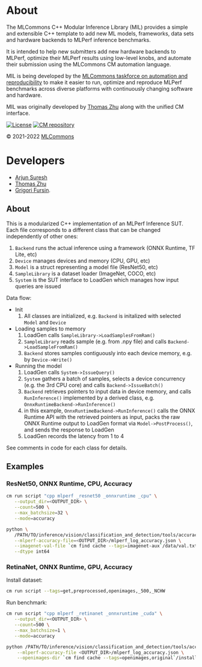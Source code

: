 # About

The MLCommons C++ Modular Inference Library (MIL) provides a simple and extensible 
C++ template to add new ML models, frameworks, data sets and hardware backends to MLPerf 
inference benchmarks.

It is intended to help new submitters add new hardware backends to MLPerf,
optimize their MLPerf results using low-level knobs,
and automate their submission using the MLCommons CM automation language.

MIL is being developed by the [MLCommons taskforce on automation and reproducibility](https://github.com/mlcommons/ck/blob/master/docs/taskforce.md)
to make it easier to run, optimize and reproduce MLPerf benchmarks 
across diverse platforms with continuously changing software and hardware.

MIL was originally developed by [Thomas Zhu](https://www.linkedin.com/in/hanwen-zhu-483614189) 
along with the unified CM interface.

[![License](https://img.shields.io/badge/License-Apache%202.0-green)](https://github.com/mlcommons/ck/tree/master/cm)
[![CM repository](https://img.shields.io/badge/Collective%20Mind-compatible-blue)](https://github.com/mlcommons/ck)

&copy; 2021-2022 [MLCommons](https://mlcommons.org)<br>

# Developers

* [Arjun Suresh](https://www.linkedin.com/in/arjunsuresh)
* [Thomas Zhu](https://www.linkedin.com/in/hanwen-zhu-483614189)
* [Grigori Fursin](https://cKnowledge.org/gfursin).


## About

This is a modularized C++ implementation of an MLPerf Inference SUT. Each file corresponds to a different class that can be changed independently of other ones:
1. `Backend` runs the actual inference using a framework (ONNX Runtime, TF Lite, etc)
2. `Device` manages devices and memory (CPU, GPU, etc)
3. `Model` is a struct representing a model file (ResNet50, etc)
4. `SampleLibrary` is a dataset loader (ImageNet, COCO, etc)
5. `System` is the SUT interface to LoadGen which manages how input queries are issued

Data flow:
* Init
   1. All classes are initialized, e.g. `Backend` is initalized with selected `Model` and `Device`
* Loading samples to memory
   1. LoadGen calls `SampleLibrary->LoadSamplesFromRam()`
   2. `SampleLibrary` reads sample (e.g. from .npy file) and calls `Backend->LoadSampleFromRam()`
   3. `Backend` stores samples contiguously into each device memory, e.g. by `Device->Write()`
* Running the model
   1. LoadGen calls `System->IssueQuery()`
   2. `System` gathers a batch of samples, selects a device concurrency (e.g. the 3rd CPU core) and calls `Backend->IssueBatch()`
   3. `Backend` retrieves pointers to input data in device memory, and calls `RunInference()` implemented by a derived class, e.g. `OnnxRuntimeBackend->RunInference()`
   4. in this example, `OnnxRuntimeBackend->RunInference()` calls the ONNX Runtime API with the retrieved pointers as input, packs the raw ONNX Runtime output to LoadGen format via `Model->PostProcess()`, and sends the response to LoadGen
   5. LoadGen records the latency from 1 to 4

See comments in code for each class for details.

## Examples

### ResNet50, ONNX Runtime, CPU, Accuracy
```sh
cm run script "cpp mlperf _resnet50 _onnxruntime _cpu" \
   --output_dir=<OUTPUT_DIR> \
   --count=500 \
   --max_batchsize=32 \
   --mode=accuracy

python \
   /PATH/TO/inference/vision/classification_and_detection/tools/accuracy-imagenet.py \
   --mlperf-accuracy-file=<OUTPUT_DIR>/mlperf_log_accuracy.json \
   --imagenet-val-file `cm find cache --tags=imagenet-aux`/data/val.txt \
   --dtype int64
```

### RetinaNet, ONNX Runtime, GPU, Accuracy
Install dataset:
```sh
cm run script --tags=get,preprocessed,openimages,_500,_NCHW
```
Run benchmark:
```sh
cm run script "cpp mlperf _retinanet _onnxruntime _cuda" \
   --output_dir=<OUTPUT_DIR> \
   --count=500 \
   --max_batchsize=1 \
   --mode=accuracy

python /PATH/TO/inference/vision/classification_and_detection/tools/accuracy-openimages.py \
    --mlperf-accuracy-file <OUTPUT_DIR>/mlperf_log_accuracy.json \
    --openimages-dir `cm find cache --tags=openimages,original`/install
```
